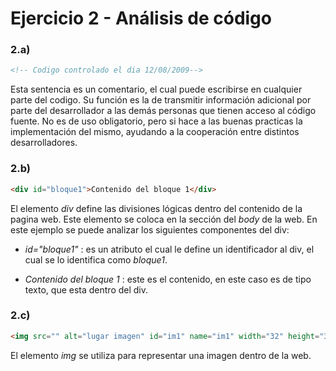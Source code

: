 # Ejercicio 2 - Análisis de código

### 2.a) 
````html
<!-- Codigo controlado el dia 12/08/2009-->
````
Esta sentencia es un comentario, el cual puede escribirse en cualquier parte del codigo.
Su función es la de transmitir información adicional por parte del desarrollador a las demás personas que tienen acceso al código fuente.
No es de uso obligatorio, pero si hace a las buenas practicas la implementación del mismo, ayudando a la cooperación entre distintos desarrolladores.


### 2.b) 
````html
<div id="bloque1">Contenido del bloque 1</div>
````
El elemento *div* define las divisiones lógicas dentro del contenido de la pagina web.
Este elemento se coloca en la sección del *body* de la web.
En este ejemplo se puede analizar los siguientes componentes del div:
- *id="bloque1"* : es un atributo el cual le define un identificador al div, el cual se lo identifica como *bloque1*.

- *Contenido del bloque 1* : este es el contenido, en este caso es de tipo texto, que esta dentro del div. 


### 2.c) 

````html
<img src="" alt="lugar imagen" id="im1" name="im1" width="32" height="32" longdesc="detalles.htm"/>
````
El elemento *img*  se utiliza para representar una imagen dentro de la web.

<!--stackedit_data:
eyJoaXN0b3J5IjpbMTM4MTA5MjcwNSw3MzA5OTgxMTZdfQ==
-->